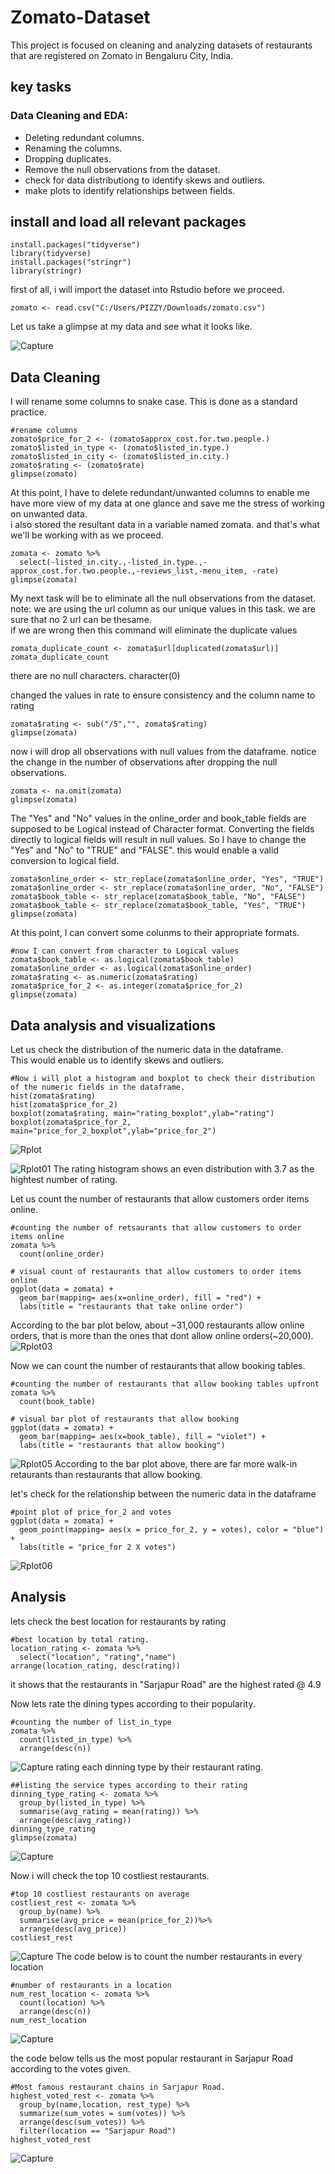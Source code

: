 # Zomato-Dataset
This project is focused on cleaning and analyzing datasets of restaurants that are registered on Zomato in Bengaluru City, India.  

## key tasks

### Data Cleaning and EDA:
- Deleting redundant columns.
- Renaming the columns.
- Dropping duplicates.
- Remove the null observations from the dataset.
- check for data distributiong to identify skews and outliers.
- make plots to identify relationships between fields.


## install and load all relevant packages
```{R}
install.packages("tidyverse")
library(tidyverse)
install.packages("stringr")
library(stringr)
```
first of all, i will import the dataset into Rstudio before we proceed.
```{R}
zomato <- read.csv("C:/Users/PIZZY/Downloads/zomato.csv")
```
Let us take a glimpse at my data and see what it looks like. 

![Capture](https://github.com/pizzyander/Zomato-Data-Cleaning/assets/141561016/9b528e08-b7cd-4ae5-979f-277ca2492f32)

## Data Cleaning  
I will rename some columns to snake case. This is done as a standard practice.
```{R}
#rename columns
zomato$price_for_2 <- (zomato$approx_cost.for.two.people.)
zomato$listed_in_type <- (zomato$listed_in.type.)
zomato$listed_in_city <- (zomato$listed_in.city.)
zomato$rating <- (zomato$rate)
glimpse(zomato)
```

At this point, I have to delete redundant/unwanted columns to enable me have more view of my data at one glance and save me the stress of working on unwanted data.  
i also stored the resultant data in a variable named zomata. and that's what we'll be working with as we proceed.
```{R}
zomata <- zomato %>%
  select(-listed_in.city.,-listed_in.type.,-approx_cost.for.two.people.,-reviews_list,-menu_item, -rate)
glimpse(zomata)
```


My next task will be to eliminate all the null observations from the dataset. 
note: we are using the url column as our unique values in this task. we are sure that no 2 url can be thesame.  
if we are wrong then this command will eliminate the duplicate values

```{R}
zomata_duplicate_count <- zomata$url[duplicated(zomata$url)]
zomata_duplicate_count
```
there are no null characters.
character(0)

changed the values in rate to ensure consistency and the column name to rating
```{R}
zomata$rating <- sub("/5","", zomata$rating)
glimpse(zomata)
```

now i will drop all observations with null values from the dataframe.
notice the change in the number of observations after dropping the null observations.
```{R}
zomata <- na.omit(zomata)
glimpse(zomata)
```

The "Yes" and "No" values in the online_order and book_table fields are supposed to be Logical instead of Character format.
Converting the fields directly to logical fields will result in null values. 
So I have to change the "Yes" and "No" to "TRUE" and "FALSE". this would enable a valid conversion to logical field.
```{R}
zomata$online_order <- str_replace(zomata$online_order, "Yes", "TRUE")
zomata$online_order <- str_replace(zomata$online_order, "No", "FALSE")
zomata$book_table <- str_replace(zomata$book_table, "No", "FALSE")
zomata$book_table <- str_replace(zomata$book_table, "Yes", "TRUE")
glimpse(zomata)
```

At this point, I can convert some colunms to their appropriate formats.
```{R}
#now I can convert from character to Logical values 
zomata$book_table <- as.logical(zomata$book_table)
zomata$online_order <- as.logical(zomata$online_order)
zomata$rating <- as.numeric(zomata$rating)
zomata$price_for_2 <- as.integer(zomata$price_for_2)
glimpse(zomata)
```
## Data analysis and visualizations
Let us check the distribution of the numeric data in the dataframe.   
This would enable us to identify skews and outliers.
```{R}
#Now i will plot a histogram and boxplot to check their distribution of the numeric fields in the dataframe.
hist(zomata$rating)
hist(zomata$price_for_2)
boxplot(zomata$rating, main="rating_boxplot",ylab="rating")
boxplot(zomata$price_for_2, main="price_for_2_boxplot",ylab="price_for_2")
```
![Rplot](https://github.com/pizzyander/Zomato-Data-Cleaning/assets/141561016/46abb787-ac41-42c5-b26e-ea9769054c78)

![Rplot01](https://github.com/pizzyander/Zomato-Data-Cleaning/assets/141561016/7915ae6e-55ef-44f7-b52f-a75693169152)
The rating histogram shows an even distribution with 3.7 as the hightest number of rating.  


Let us count the number of restaurants that allow customers order items online.
```{R}
#counting the number of retsaurants that allow customers to order items online
zomata %>%
  count(online_order)

# visual count of restaurants that allow customers to order items online
ggplot(data = zomata) +
  geom_bar(mapping= aes(x=online_order), fill = "red") +
  labs(title = "restaurants that take online order")
```
According to the bar plot below, about ~31,000 restaurants allow online orders, that is more than the ones that dont allow online orders(~20,000).
![Rplot03](https://github.com/pizzyander/Zomato-Data-Cleaning/assets/141561016/eee64992-aeec-4ab0-ae7f-cb2486bcb2ca)  

Now we can count the number of restaurants that allow booking tables.
```{R}
#counting the number of restaurants that allow booking tables upfront
zomata %>%
  count(book_table)

# visual bar plot of restaurants that allow booking
ggplot(data = zomata) +
  geom_bar(mapping= aes(x=book_table), fill = "violet") +
  labs(title = "restaurants that allow booking")
```
![Rplot05](https://github.com/pizzyander/Zomato-Data-Cleaning/assets/141561016/4e02baa5-f820-4b44-b93e-5191f099d9f0)
According to the bar plot above, there are far more walk-in retaurants than restaurants that allow booking.  


let's check for the relationship between the numeric data in the dataframe
```{R}
#point plot of price_for_2 and votes
ggplot(data = zomata) +
  geom_point(mapping= aes(x = price_for_2, y = votes), color = "blue") +
  labs(title = "price_for 2 X votes")
```
![Rplot06](https://github.com/pizzyander/Zomato-Data-Cleaning/assets/141561016/e3d002fd-113f-4826-866f-ed6c88ab5635)

## Analysis

lets check the best location for restaurants by rating
```{R}
#best location by total rating.
location_rating <- zomata %>%
  select("location", "rating","name") 
arrange(location_rating, desc(rating))
```
it shows that the restaurants in "Sarjapur Road" are the highest rated @ 4.9  

Now lets rate the dining types according to their popularity.
```{R}
#counting the number of list_in_type
zomata %>%
  count(listed_in_type) %>%
  arrange(desc(n))
```
![Capture](https://github.com/pizzyander/Zomato-Data-Cleaning/assets/141561016/e44570dd-d8fe-4994-9423-384dd9d52b49)
rating each dinning type by their restaurant rating.
```{R}
##listing the service types according to their rating
dinning_type_rating <- zomata %>%
  group_by(listed_in_type) %>%
  summarise(avg_rating = mean(rating)) %>%
  arrange(desc(avg_rating))
dinning_type_rating
glimpse(zomata)
```
![Capture](https://github.com/pizzyander/Zomato-Data-Cleaning/assets/141561016/d64cd444-0a60-4237-ba3b-f41d761f42f3)

Now i will check the top 10 costliest restaurants.
```{R}
#top 10 costliest restaurants on average
costliest_rest <- zomata %>%
  group_by(name) %>%
  summarise(avg_price = mean(price_for_2))%>%
  arrange(desc(avg_price))
costliest_rest
```
![Capture](https://github.com/pizzyander/Zomato-Data-Cleaning/assets/141561016/4a0f9533-28af-44ad-b8d6-3b976649a15a)
The code below is to count the number restaurants in every location
```{R}
#number of restaurants in a location
num_rest_location <- zomata %>%
  count(location) %>%
  arrange(desc(n))
num_rest_location
```
![Capture](https://github.com/pizzyander/Zomato-Data-Cleaning/assets/141561016/0e69cd5c-6df9-427a-8313-7d6485540e3e)

the code  below tells us the most popular restaurant in Sarjapur Road according to the votes given.
```{R}
#Most famous restaurant chains in Sarjapur Road.
highest_voted_rest <- zomata %>%
  group_by(name,location, rest_type) %>% 
  summarize(sum_votes = sum(votes)) %>%
  arrange(desc(sum_votes)) %>%
  filter(location == "Sarjapur Road")
highest_voted_rest
```
![Capture](https://github.com/pizzyander/Zomato-Data-Cleaning/assets/141561016/97776846-dad2-425e-b04a-d2f388bb4df2)

